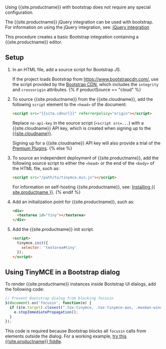 Using {{site.productname}} with bootstrap does not require any special configuration.

The {{site.productname}} jQuery integration can be used with bootstrap. For information on using the jQuery integration, see: [jQuery integration]({{site.baseurl}}/integrations/jquery/)

This procedure creates a basic Bootstrap integration containing a {{site.productname}} editor.

## Setup

1. In an HTML file, add a source script for Bootstrap JS.

    If the project loads Bootstrap from <https://www.bootstrapcdn.com/>, use the script provided by the [Bootstrap CDN](https://www.bootstrapcdn.com/), which includes the `integrity` and `crossorigin` attributes.
{% if productSource == "cloud" %}
2. To source {{site.productname}} from the {{site.cloudname}}, add the following `script` element to the `<head>` of the document:

    ```html
    <script src="{{site.cdnurl}}" referrerpolicy="origin"></script>
    ```

    Replace `no-api-key` in the source script (`<script src=...`) with a {{site.cloudname}} API key, which is created when signing up to the [{{site.cloudname}}]({{site.accountsignup}}).

    Signing up for a {{site.cloudname}} API key will also provide a trial of the [Premium Plugins]({{site.baseurl}}/plugins/premium/).
{% else %}
2. To source an independent deployment of {{site.productname}}, add the following source script to either the `<head>` or the end of the `<body>` of the HTML file, such as:

    ```html
    <script src="/path/to/tinymce.min.js"></script>
    ```

    For information on self-hosting {{site.productname}}, see: [Installing {{ site.productname }}]({{site.baseurl}}/general-configuration-guide/advanced-install/).
{% endif %}
3. Add an initialization point for {{site.productname}}, such as:

    ```html
    <div>
      <textarea id="tiny"></textarea>
    </div>
    ```

4. Add the {{site.productname}} init script.

    ```html
    <script>
      tinymce.init({
        selector: 'textarea#tiny'
      });
    </script>
    ```

## Using TinyMCE in a Bootstrap dialog

To render {{site.productname}} instances inside Bootstrap UI dialogs, add the following code:

```js
// Prevent Bootstrap dialog from blocking focusin
$(document).on('focusin', function(e) {
  if ($(e.target).closest(".tox-tinymce, .tox-tinymce-aux, .moxman-window, .tam-assetmanager-root").length) {
    e.stopImmediatePropagation();
  }
});
```

This code is required because Bootstrap blocks all `focusin` calls from elements outside the dialog. For a working example, [try this {{site.productname}} fiddle](http://fiddle.tiny.cloud/gRgaab).
